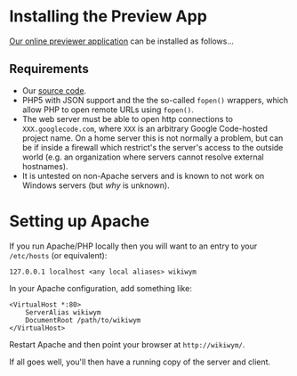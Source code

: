 

# Installing the Preview App #

[Our online previewer application](http://fossil.wanderinghorse.net/demos/wikiwym/) can be installed as follows...

## Requirements ##

  * Our [source code](http://code.google.com/p/wikiwym/source/checkout).
  * PHP5 with JSON support and the the so-called `fopen()` wrappers, which allow PHP to open remote URLs using `fopen()`.
  * The web server must be able to open http connections to `XXX.googlecode.com`, where `XXX` is an arbitrary Google Code-hosted project name. On a home server this is not normally a problem, but can be if inside a firewall which restrict's the server's access to the outside world (e.g. an organization where servers cannot resolve external hostnames).
  * It is untested on non-Apache servers and is known to not work on Windows servers (but _why_ is unknown).

# Setting up Apache #

If you run Apache/PHP locally then you will want to an entry to your `/etc/hosts` (or equivalent):

```
127.0.0.1 localhost <any local aliases> wikiwym
```

In your Apache configuration, add something like:

```
<VirtualHost *:80>
    ServerAlias wikiwym
    DocumentRoot /path/to/wikiwym
</VirtualHost>
```

Restart Apache and then point your browser at `http://wikiwym/`.

If all goes well, you'll then have a running copy of the server and client.